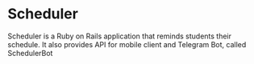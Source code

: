 # Scheduler
Scheduler is a Ruby on Rails application that reminds students their schedule. It also provides API for mobile client and Telegram Bot, called SchedulerBot
